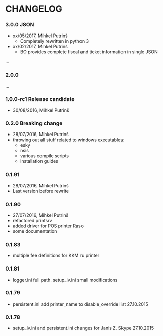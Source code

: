 # CHANGELOG

### 3.0.0 JSON
- xx/05/2017, Mihkel Putrinš
  - Completely rewritten in python 3
- xx/02/2017, Mihkel Putrinš
  - BO provides complete fiscal and ticket information in single JSON

...

### 2.0.0

...


### 1.0.0-rc1 Release candidate
- 30/08/2016, Mihkel Putrinš

### 0.2.0 Breaking change
- 28/07/2016, Mihkel Putrinš
- throwing out all stuff related to windows executables:
  - esky
  - nsis
  - various compile scripts
  - installation guides

### 0.1.91
- 28/07/2016, Mihkel Putrinš
- Last version before rewrite

### 0.1.90
- 27/07/2016, Mihkel Putrinš
- refactored printsrv
- added driver for POS printer Raso
- some documentation

### 0.1.83
- multiple fee definitions for KKM ru printer

### 0.1.81
- logger.ini full path. setup_lv.ini small modifications

### 0.1.79
- persistent.ini add printer_name to disable_override list 27.10.2015

### 0.1.78
- setup_lv.ini and persistent.ini changes for Janis Z. Skype 27.10.2015

